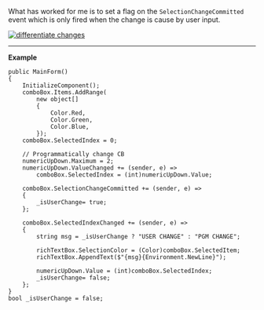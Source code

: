 What has worked for me is to set a flag on the `SelectionChangeCommitted` event which is only fired when the change is cause by user input.

[![differentiate changes][1]][1]

***
**Example**

    public MainForm()
    {
        InitializeComponent();
        comboBox.Items.AddRange(
            new object[] 
            { 
                Color.Red, 
                Color.Green, 
                Color.Blue, 
            });
        comboBox.SelectedIndex = 0;

        // Programmatically change CB
        numericUpDown.Maximum = 2;
        numericUpDown.ValueChanged += (sender, e) => 
            comboBox.SelectedIndex = (int)numericUpDown.Value;

        comboBox.SelectionChangeCommitted += (sender, e) =>
        {
            _isUserChange= true;
        };

        comboBox.SelectedIndexChanged += (sender, e) =>
        {
            string msg = _isUserChange ? "USER CHANGE" : "PGM CHANGE";

            richTextBox.SelectionColor = (Color)comboBox.SelectedItem;
            richTextBox.AppendText($"{msg}{Environment.NewLine}");

            numericUpDown.Value = (int)comboBox.SelectedIndex;
            _isUserChange= false;
        };
    }
    bool _isUserChange = false;


  [1]: https://i.stack.imgur.com/zRGXC.png